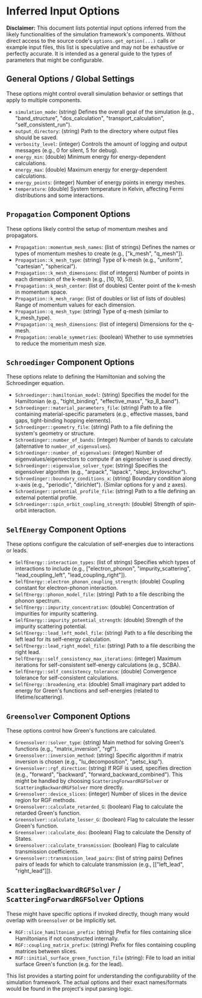 # Inferred Input Options

**Disclaimer:** This document lists potential input options inferred from the likely functionalities of the simulation framework's components. Without direct access to the source code's `options.get_option(...)` calls or example input files, this list is speculative and may not be exhaustive or perfectly accurate. It is intended as a general guide to the types of parameters that might be configurable.

## General Options / Global Settings

These options might control overall simulation behavior or settings that apply to multiple components.

*   `simulation_mode`: (string) Defines the overall goal of the simulation (e.g., "band_structure", "dos_calculation", "transport_calculation", "self_consistent_run").
*   `output_directory`: (string) Path to the directory where output files should be saved.
*   `verbosity_level`: (integer) Controls the amount of logging and output messages (e.g., 0 for silent, 5 for debug).
*   `energy_min`: (double) Minimum energy for energy-dependent calculations.
*   `energy_max`: (double) Maximum energy for energy-dependent calculations.
*   `energy_points`: (integer) Number of energy points in energy meshes.
*   `temperature`: (double) System temperature in Kelvin, affecting Fermi distributions and some interactions.

## `Propagation` Component Options

These options likely control the setup of momentum meshes and propagators.

*   `Propagation::momentum_mesh_names`: (list of strings) Defines the names or types of momentum meshes to create (e.g., ["k_mesh", "q_mesh"]).
*   `Propagation::k_mesh_type`: (string) Type of k-mesh (e.g., "uniform", "cartesian", "spherical").
*   `Propagation::k_mesh_dimensions`: (list of integers) Number of points in each dimension of the k-mesh (e.g., [10, 10, 5]).
*   `Propagation::k_mesh_center`: (list of doubles) Center point of the k-mesh in momentum space.
*   `Propagation::k_mesh_range`: (list of doubles or list of lists of doubles) Range of momentum values for each dimension.
*   `Propagation::q_mesh_type`: (string) Type of q-mesh (similar to k_mesh_type).
*   `Propagation::q_mesh_dimensions`: (list of integers) Dimensions for the q-mesh.
*   `Propagation::enable_symmetries`: (boolean) Whether to use symmetries to reduce the momentum mesh size.

## `Schroedinger` Component Options

These options relate to defining the Hamiltonian and solving the Schroedinger equation.

*   `Schroedinger::hamiltonian_model`: (string) Specifies the model for the Hamiltonian (e.g., "tight_binding", "effective_mass", "kp_8_band").
*   `Schroedinger::material_parameters_file`: (string) Path to a file containing material-specific parameters (e.g., effective masses, band gaps, tight-binding hopping elements).
*   `Schroedinger::geometry_file`: (string) Path to a file defining the system's geometry or structure.
*   `Schroedinger::number_of_bands`: (integer) Number of bands to calculate (alternative to `number_of_eigenvalues`).
*   `Schroedinger::number_of_eigenvalues`: (integer) Number of eigenvalues/eigenvectors to compute if an eigensolver is used directly.
*   `Schroedinger::eigenvalue_solver_type`: (string) Specifies the eigensolver algorithm (e.g., "arpack", "lapack", "slepc_krylovschur").
*   `Schroedinger::boundary_conditions_x`: (string) Boundary condition along x-axis (e.g., "periodic", "dirichlet"). (Similar options for y and z axes).
*   `Schroedinger::potential_profile_file`: (string) Path to a file defining an external potential profile.
*   `Schroedinger::spin_orbit_coupling_strength`: (double) Strength of spin-orbit interaction.

## `SelfEnergy` Component Options

These options configure the calculation of self-energies due to interactions or leads.

*   `SelfEnergy::interaction_types`: (list of strings) Specifies which types of interactions to include (e.g., ["electron_phonon", "impurity_scattering", "lead_coupling_left", "lead_coupling_right"]).
*   `SelfEnergy::electron_phonon_coupling_strength`: (double) Coupling constant for electron-phonon interaction.
*   `SelfEnergy::phonon_model_file`: (string) Path to a file describing the phonon spectrum.
*   `SelfEnergy::impurity_concentration`: (double) Concentration of impurities for impurity scattering.
*   `SelfEnergy::impurity_potential_strength`: (double) Strength of the impurity scattering potential.
*   `SelfEnergy::lead_left_model_file`: (string) Path to a file describing the left lead for its self-energy calculation.
*   `SelfEnergy::lead_right_model_file`: (string) Path to a file describing the right lead.
*   `SelfEnergy::self_consistency_max_iterations`: (integer) Maximum iterations for self-consistent self-energy calculations (e.g., SCBA).
*   `SelfEnergy::self_consistency_tolerance`: (double) Convergence tolerance for self-consistent calculations.
*   `SelfEnergy::broadening_eta`: (double) Small imaginary part added to energy for Green's functions and self-energies (related to lifetime/scattering).

## `Greensolver` Component Options

These options control how Green's functions are calculated.

*   `Greensolver::solver_type`: (string) Main method for solving Green's functions (e.g., "matrix_inversion", "rgf").
*   `Greensolver::inversion_method`: (string) Specific algorithm if matrix inversion is chosen (e.g., "lu_decomposition", "petsc_ksp").
*   `Greensolver::rgf_direction`: (string) If RGF is used, specifies direction (e.g., "forward", "backward", "forward_backward_combined"). This might be handled by choosing `ScatteringForwardRGFSolver` or `ScatteringBackwardRGFSolver` more directly.
*   `Greensolver::device_slices`: (integer) Number of slices in the device region for RGF methods.
*   `Greensolver::calculate_retarded_G`: (boolean) Flag to calculate the retarded Green's function.
*   `Greensolver::calculate_lesser_G`: (boolean) Flag to calculate the lesser Green's function.
*   `Greensolver::calculate_dos`: (boolean) Flag to calculate the Density of States.
*   `Greensolver::calculate_transmission`: (boolean) Flag to calculate transmission coefficients.
*   `Greensolver::transmission_lead_pairs`: (list of string pairs) Defines pairs of leads for which to calculate transmission (e.g., [["left_lead", "right_lead"]]).

## `ScatteringBackwardRGFSolver` / `ScatteringForwardRGFSolver` Options

These might have specific options if invoked directly, though many would overlap with `Greensolver` or be implicitly set.

*   `RGF::slice_hamiltonian_prefix`: (string) Prefix for files containing slice Hamiltonians if not constructed internally.
*   `RGF::coupling_matrix_prefix`: (string) Prefix for files containing coupling matrices between slices.
*   `RGF::initial_surface_green_function_file` (string): File to load an initial surface Green's function (e.g. for the lead).

This list provides a starting point for understanding the configurability of the simulation framework. The actual options and their exact names/formats would be found in the project's input parsing logic.
